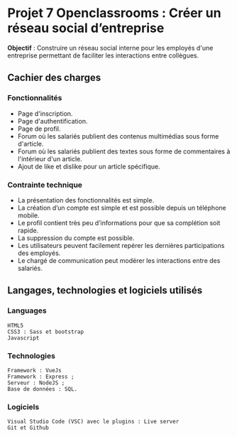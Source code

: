 
# Projet 7 Openclassrooms : Créer un réseau social d’entreprise

**Objectif** : Construire un réseau social interne pour les employés d'une entreprise permettant de faciliter les interactions entre collègues. 

## Cachier des charges

### Fonctionnalités

* Page d'inscription.
* Page d'authentification.
* Page de profil.
* Forum où les salariés publient des contenus multimédias sous forme d'article.
* Forum où les salariés publient des textes sous forme de commentaires à l'intérieur d'un article. 
* Ajout de like et dislike pour un article spécifique.

### Contrainte technique

* La présentation des fonctionnalités est simple.
* La création d’un compte est simple et est possible depuis un téléphone mobile.
* Le profil contient très peu d’informations pour que sa complétion soit rapide.
* La suppression du compte est possible.
* Les utilisateurs peuvent facilement repérer les dernières participations des employés.
* Le chargé de communication peut modérer les interactions entre des salariés. 

## Langages, technologies et logiciels utilisés

### Languages

```
HTML5
CSS3 : Sass et bootstrap
Javascript
```

### Technologies

```
Framework : VueJs
Framework : Express ;
Serveur : NodeJS ;
Base de données : SQL.
```

### Logiciels

```
Visual Studio Code (VSC) avec le plugins : Live server
Git et Github
```
